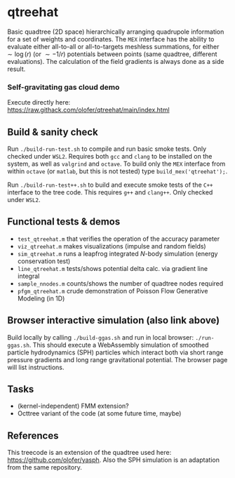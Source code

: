 # qtreehat
Basic quadtree (2D space) hierarchically arranging quadrupole information for a set of weights and coordinates. The `MEX` interface has the ability to evaluate either all-to-all or all-to-targets meshless summations, for either $\sim \log(r)$ (or $\sim -1/r$) potentials between points (same quadtree, different evaluations). The calculation of the field gradients is always done as a side result. 

### Self-gravitating gas cloud demo
Execute directly here: https://raw.githack.com/olofer/qtreehat/main/index.html

## Build & sanity check
Run `./build-run-test.sh` to compile and run basic smoke tests. Only checked under `WSL2`. Requires both `gcc` and `clang` to be installed on the system, as well as `valgrind` and `octave`. To build only the `MEX` interface from within `octave` (or `matlab`, but this is not tested) type `build_mex('qtreehat');`. 

Run `./build-run-test++.sh` to build and execute smoke tests of the `C++` interface to the tree code. This requires `g++` and `clang++`. Only checked under `WSL2`.

## Functional tests & demos
- `test_qtreehat.m` that verifies the operation of the accuracy parameter
- `viz_qtreehat.m` makes visualizations (impulse and random fields)
- `sim_qtreehat.m` runs a leapfrog integrated $N$-body simulation (energy conservation test)
- `line_qtreehat.m` tests/shows potential delta calc. via gradient line integral
- `sample_nnodes.m` counts/shows the number of quadtree nodes required 
- `pfgm_qtreehat.m` crude demonstration of Poisson Flow Generative Modeling (in 1D)

## Browser interactive simulation (also link above)
Build locally by calling `./build-ggas.sh` and run in local browser: `./run-ggas.sh`. This should execute a WebAssembly simulation of smoothed particle hydrodynamics (SPH) particles which interact both via short range pressure gradients and long range gravitational potential. The browser page will list instructions.

## Tasks
- (kernel-independent) FMM extension?
- Octtree variant of the code (at some future time, maybe)

## References
This treecode is an extension of the quadtree used here: https://github.com/olofer/yasph. Also the SPH simulation is an adaptation from the same repository.
